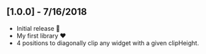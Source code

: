 ## [1.0.0] - 7/16/2018

* Initial release :tada:
* My first library :heart:
* 4 positions to diagonally clip any widget with a given clipHeight.
